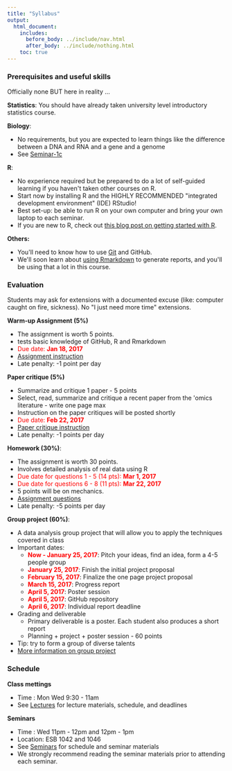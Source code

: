 ```yaml
---
title: "Syllabus"
output:
  html_document:
    includes:
      before_body: ../include/nav.html
      after_body: ../include/nothing.html
    toc: true
---
```


### Prerequisites and useful skills

Officially none BUT here in reality ...

**Statistics**: You should have already taken university level introductory statistics course.

**Biology**: 

- No requirements, but you are expected to learn things like the difference between a DNA and RNA and a gene and a genome
- See [Seminar-1c](../seminars/sm01d_biology-intro_2016.pdf) 

**R**: 

- No experience required but be prepared to do a lot of self-guided learning if you haven't taken other courses on R. 
- Start now by installing R and the HIGHLY RECOMMENDED "integrated development environment" (IDE) RStudio! 
- Best set-up: be able to run R on your own computer and bring your own laptop to each seminar.
- If you are new to R, check out [this blog post on getting started with R](http://santina.me/r/2015/12/15/Get-started-with-R.html). 

**Others:** 

- You'll need to know how to use [Git](https://stat545-ubc.github.io/git01_git-install.html) and GitHub. 
- We'll soon learn about [using Rmarkdown](https://stat540-ubc.github.io/seminars/sm02a_rMarkdown.html) to generate reports, and you'll be using that a lot in this course. 

### Evaluation

Students may ask for extensions with a documented excuse (like: computer caught on fire, sickness). No "I just need more time" extensions.

**Warm-up Assignment (5%)**

- The assignment is worth 5 points.
- tests basic knowledge of GitHub, R and Rmarkdown
- <span style="color: red">Due date: **Jan 18, 2017**</span>
- [Assignment instruction](https://github.com/STAT540-UBC/STAT540-UBC.github.io/blob/master/homework/practice_assignment/practice_assignment.md)
- Late penalty: -1 point per day

**Paper critique (5%)**

- Summarize and critique 1 paper - 5 points
- Select, read, summarize and critique a recent paper from the 'omics literature - write one page max
- Instruction on the paper critiques will be posted shortly
- <span style="color: red">Due date: **Feb 22, 2017**</span>
- [Paper critique instruction](https://github.com/STAT540-UBC/STAT540-UBC.github.io/blob/master/homework/paper_critique/PRguideline.md)
- Late penalty: -1 points per day

**Homework (30%)**: 

- The assignment is worth 30 points. 
- Involves detailed analysis of real data using R 
- <span style="color: red">Due date for questions 1 - 5 (14 pts): **Mar 1, 2017**</span>
- <span style="color: red">Due date for questions 6 - 8 (11 pts): **Mar 22, 2017**</span>
- 5 points will be on mechanics. 
- [Assignment questions](https://github.com/STAT540-UBC/STAT540-UBC.github.io/blob/master/homework/assignment/homework.md)
- Late penalty: -5 points per day

**Group project (60%)**: 

- A data analysis group project that will allow you to apply the techniques covered in class
- Important dates: 
    - <span style="color: red">**Now - January 25, 2017**</span>: Pitch your ideas, find an idea, form a 4-5 people group 
    - <span style="color: red">**January 25, 2017**</span>: Finish the initial project proposal
    - <span style="color: red">**February 15, 2017**</span>: Finalize the one page project proposal 
    - <span style="color: red">**March 15, 2017**</span>: Progress report
    - <span style="color: red">**April 5, 2017**</span>: Poster session 
    - <span style="color: red">**April 5, 2017**</span>: GitHub repository
    - <span style="color: red">**April 6, 2017**</span>: Individual report deadline
- Grading and deliverable 
    - Primary deliverable is a poster. Each student also produces a short report 
    - Planning + project + poster session - 60 points 
- Tip: try to form a group of diverse talents
- [More information on group project](https://stat540-ubc.github.io/subpages/assignments.html#final-group-project) 


### Schedule  

**Class mettings** 

- Time : Mon Wed 9:30 - 11am
- See [Lectures](lectures.html) for lecture materials, schedule, and deadlines 

**Seminars**

- Time : Wed 11pm - 12pm and 12pm - 1pm 
- Location: ESB 1042 and 1046
- See [Seminars](seminars.html) for schedule and seminar materials 
- We strongly recommend reading the seminar materials prior to attending each seminar. 


